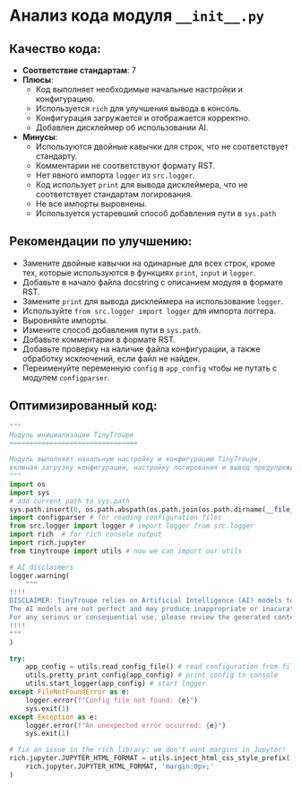 # Анализ кода модуля `__init__.py`

## Качество кода:
- **Соответствие стандартам**: 7
- **Плюсы**:
    - Код выполняет необходимые начальные настройки и конфигурацию.
    - Используется `rich` для улучшения вывода в консоль.
    - Конфигурация загружается и отображается корректно.
    - Добавлен дисклеймер об использовании AI.
- **Минусы**:
    - Используются двойные кавычки для строк, что не соответствует стандарту.
    - Комментарии не соответствуют формату RST.
    - Нет явного импорта `logger` из `src.logger`.
    - Код использует `print` для вывода дисклеймера, что не соответствует стандартам логирования.
    - Не все импорты выровнены.
    - Используется устаревший способ добавления пути в `sys.path`

## Рекомендации по улучшению:
- Замените двойные кавычки на одинарные для всех строк, кроме тех, которые используются в функциях `print`, `input` и `logger`.
- Добавьте в начало файла docstring с описанием модуля в формате RST.
- Замените `print` для вывода дисклеймера на использование `logger`.
- Используйте `from src.logger import logger` для импорта логгера.
- Выровняйте импорты.
- Измените способ добавления пути в `sys.path`.
- Добавьте комментарии в формате RST.
- Добавьте проверку на наличие файла конфигурации, а также обработку исключений, если файл не найден.
- Переименуйте переменную `config` в `app_config` чтобы не путать с модулем `configparser`.

## Оптимизированный код:
```python
"""
Модуль инициализации TinyTroupe
================================

Модуль выполняет начальную настройку и конфигурацию TinyTroupe,
включая загрузку конфигурации, настройку логирования и вывод предупреждений.
"""
import os
import sys
# add current path to sys.path
sys.path.insert(0, os.path.abspath(os.path.join(os.path.dirname(__file__), '..', '..', '..')))  # add parent folder to path # add parent folder to path
import configparser # for reading configuration files
from src.logger import logger # import logger from src.logger
import rich  # for rich console output
import rich.jupyter
from tinytroupe import utils # now we can import our utils

# AI disclaimers
logger.warning(
    """
!!!!
DISCLAIMER: TinyTroupe relies on Artificial Intelligence (AI) models to generate content.
The AI models are not perfect and may produce inappropriate or inacurate results.
For any serious or consequential use, please review the generated content before using it.
!!!!
"""
)

try:
    app_config = utils.read_config_file() # read configuration from file
    utils.pretty_print_config(app_config) # print config to console
    utils.start_logger(app_config) # start logger
except FileNotFoundError as e:
    logger.error(f"Config file not found: {e}")
    sys.exit(1)
except Exception as e:
    logger.error(f"An unexpected error occurred: {e}")
    sys.exit(1)

# fix an issue in the rich library: we don't want margins in Jupyter!
rich.jupyter.JUPYTER_HTML_FORMAT = utils.inject_html_css_style_prefix(
    rich.jupyter.JUPYTER_HTML_FORMAT, 'margin:0px;'
)
```